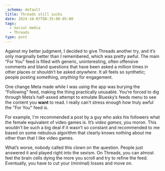 ```yaml
---
_schema: default
title: Threads still sucks
date: 2024-10-07T08:35:00-05:00
tags:
  - Social media
  - Threads
type: post
---
```


Against my better judgment, I decided to give Threads another try, and it’s only marginally better than I remembered, which was pretty awful. The main “For You” feed is filled with generic, uninteresting, often offensive comments and bland questions that have been asked a million times in other places or shouldn’t be asked *anywhere*. It all feels so synthetic; people posting something, *anything* for engagement.

One change Meta made while I was using the app was burying the “Following” feed, making the thing practically unusable. You’re forced to dig through Meta’s half-assed attempt to emulate Bluesky’s feeds menu to see the content you **want** to read. I really can't stress enough how truly awful the "For You" feed is.

For example, I'm recommended a post by a guy who asks his followers what the female equivalent of video games is. It’s *video games*, you moron. This wouldn’t be such a big deal if it wasn’t so constant and recommended to me based on some nebulous algorithm that clearly knows nothing about me other than that I like video games.

What’s worse, nobody called this clown on the question. People just answered it and played right into the sexism. On Threads, you can almost feel the brain cells dying the more you scroll and try to refine the feed. Eventually, you have to cut your (minimal) losses and move on.
